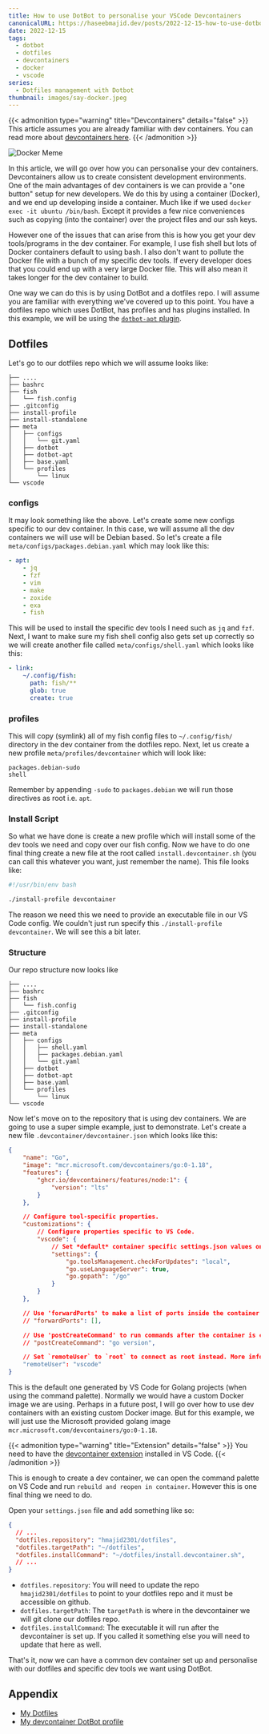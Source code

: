 ```yaml
---
title: How to use DotBot to personalise your VSCode Devcontainers
canonicalURL: https://haseebmajid.dev/posts/2022-12-15-how-to-use-dotbot-to-personalise-your-vscode-devcontainers/
date: 2022-12-15
tags:
  - dotbot
  - dotfiles
  - devcontainers
  - docker
  - vscode
series:
  - Dotfiles management with Dotbot
thumbnail: images/say-docker.jpeg
---
```


{{< admonition type="warning" title="Devcontainers" details="false" >}}
This article assumes you are already familiar with dev containers.
You can read more about [devcontainers here](https://code.visualstudio.com/docs/devcontainers/containers).
{{< /admonition >}}

![Docker Meme](images/say-docker.jpeg)

In this article, we will go over how you can personalise your dev containers. Devcontainers allow us to create consistent development environments. One of the main advantages of dev containers is we can provide a "one button" setup for new developers.
We do this by using a container (Docker), and we end up developing inside a container. Much like if we used `docker exec -it ubuntu /bin/bash`.
Except it provides a few nice conveniences such as copying (into the container) over the project files and our ssh keys.

However one of the issues that can arise from this is how you get your dev tools/programs in the dev container.
For example, I use fish shell but lots of Docker containers default to using bash. I also don't want to pollute the Docker file
with a bunch of my specific dev tools. If every developer does that you could end up with a very large Docker file.
This will also mean it takes longer for the dev container to build.

One way we can do this is by using DotBot and a dotfiles repo. I will assume you are familiar with everything we've covered up to this point.
You have a dotfiles repo which uses DotBot, has profiles and has plugins installed. In this example, we will be using the [`dotbot-apt` plugin](https://github.com/bryant1410/dotbot-apt).

## Dotfiles

Let's go to our dotfiles repo which we will assume looks like:

```
├── ....
├── bashrc
├── fish
│   └── fish.config
├── .gitconfig
├── install-profile
├── install-standalone
├── meta
│   ├── configs
│   │   └── git.yaml
│   ├── dotbot
│   ├── dotbot-apt
│   ├── base.yaml
│   └── profiles
│       └── linux
└── vscode
```

### configs

It may look something like the above. Let's create some new configs specific to our dev container. In this case, we will assume all the
dev containers we will use will be Debian based. So let's create a file `meta/configs/packages.debian.yaml` which may look like this:

```yaml
- apt:
    - jq
    - fzf
    - vim
    - make
    - zoxide
    - exa
    - fish
```

This will be used to install the specific dev tools I need such as `jq` and `fzf`. Next, I want to make sure my fish shell config also gets set up
correctly so we will create another file called `meta/configs/shell.yaml` which looks like this:

```yaml
- link:
    ~/.config/fish:
      path: fish/**
      glob: true
      create: true
```

### profiles

This will copy (symlink) all of my fish config files to `~/.config/fish/` directory in the dev container from the dotfiles repo.
Next, let us create a new profile `meta/profiles/devcontainer` which will look like:

```
packages.debian-sudo
shell
```

Remember by appending `-sudo` to `packages.debian` we will run those directives as root i.e. `apt`.

### Install Script

So what we have done is create a new profile which will install some of the dev tools we need and copy over our fish config.
Now we have to do one final thing create a new file at the root called `install.devcontainer.sh` (you can call this whatever
you want, just remember the name). This file looks like:

```bash
#!/usr/bin/env bash

./install-profile devcontainer
```

The reason we need this we need to provide an executable file in our VS Code config. We couldn't just run specify this
`./install-profile devcontainer`. We will see this a bit later.

### Structure

Our repo structure now looks like

```
├── ....
├── bashrc
├── fish
│   └── fish.config
├── .gitconfig
├── install-profile
├── install-standalone
├── meta
│   ├── configs
│   │   ├── shell.yaml
│   │   ├── packages.debian.yaml
│   │   └── git.yaml
│   ├── dotbot
│   ├── dotbot-apt
│   ├── base.yaml
│   └── profiles
│       └── linux
└── vscode
```

Now let's move on to the repository that is using dev containers. We are going to use a super simple example,
just to demonstrate. Let's create a new file `.devcontainer/devcontainer.json` which looks like this:

```json
{
	"name": "Go",
	"image": "mcr.microsoft.com/devcontainers/go:0-1.18",
	"features": {
		"ghcr.io/devcontainers/features/node:1": {
			"version": "lts"
		}
	},

	// Configure tool-specific properties.
	"customizations": {
		// Configure properties specific to VS Code.
		"vscode": {
			// Set *default* container specific settings.json values on container create.
			"settings": {
				"go.toolsManagement.checkForUpdates": "local",
				"go.useLanguageServer": true,
				"go.gopath": "/go"
			}
		}
	},

	// Use 'forwardPorts' to make a list of ports inside the container available locally.
	// "forwardPorts": [],

	// Use 'postCreateCommand' to run commands after the container is created.
	// "postCreateCommand": "go version",

	// Set `remoteUser` to `root` to connect as root instead. More info: https://aka.ms/vscode-remote/containers/non-root.
	"remoteUser": "vscode"
}
```

This is the default one generated by VS Code for Golang projects (when using the command palette). Normally we would have a custom Docker image
we are using. Perhaps in a future post, I will go over how to use dev containers with an existing custom Docker image. But for this example,
we will just use the Microsoft provided golang image `mcr.microsoft.com/devcontainers/go:0-1.18`.

{{< admonition type="warning" title="Extension" details="false" >}}
You need to have the [devcontainer extension](https://marketplace.visualstudio.com/items?itemName=ms-vscode-remote.remote-containers) installed in VS Code.
{{< /admonition >}}

This is enough to create a dev container, we can open the command palette on VS Code and run `rebuild and reopen in container`. However
this is one final thing we need to do.

Open your `settings.json` file and add something like so:

```json
{
  // ...
  "dotfiles.repository": "hmajid2301/dotfiles",
  "dotfiles.targetPath": "~/dotfiles",
  "dotfiles.installCommand": "~/dotfiles/install.devcontainer.sh",
  // ...
}
```

- `dotfiles.repository`: You will need to update the repo `hmajid2301/dotfiles` to point to your dotfiles repo and it must be accessible on github.
- `dotfiles.targetPath`: The `targetPath` is where in the devcontainer we will git clone our dotfiles repo.
- `dotfiles.installCommand`: The executable it will run after the devcontainer is set up. If you called it something else you will need to update that here as well.

That's it, now we can have a common dev container set up and personalise with our dotfiles and specific dev tools we want using DotBot.

## Appendix

- [My Dotfiles](https://gitlab.com/hmajid2301/dotfiles/-/tree/6b83e990861654506e8ecc756af75cf431438a4a)
- [My devcontainer DotBot profile](https://gitlab.com/hmajid2301/dotfiles/-/blob/77ee6056ae1a1b4ad066348e2b6a3dd6109a409a/meta/profiles/devcontainer)
